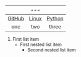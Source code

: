 
&nbsp; | --- | &nbsp; 
 :---: | :---: | :---:
[GitHub](github.md) | [Linux](linux.md) | [Python](python.md)
| one | two | three |

1. First list item
   - First nested list item
     - Second nested list item
